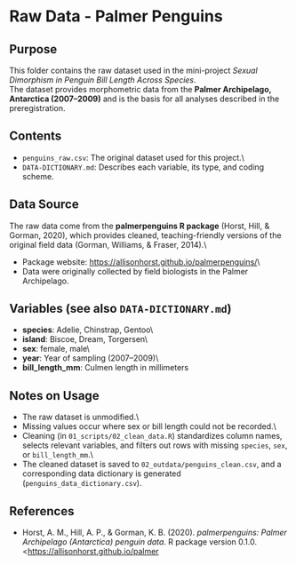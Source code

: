# Raw Data - Palmer Penguins

## Purpose

This folder contains the raw dataset used in the mini-project *Sexual Dimorphism in Penguin Bill Length Across Species*.\
The dataset provides morphometric data from the **Palmer Archipelago, Antarctica (2007–2009)** and is the basis for all analyses described in the preregistration.

## Contents

-   `penguins_raw.csv`: The original dataset used for this project.\
-   `DATA-DICTIONARY.md`: Describes each variable, its type, and coding scheme.

## Data Source

The raw data come from the **palmerpenguins R package** (Horst, Hill, & Gorman, 2020), which provides cleaned, teaching-friendly versions of the original field data (Gorman, Williams, & Fraser, 2014).\
- Package website: <https://allisonhorst.github.io/palmerpenguins/>\
- Data were originally collected by field biologists in the Palmer Archipelago.

## Variables (see also `DATA-DICTIONARY.md`)

-   **species**: Adelie, Chinstrap, Gentoo\
-   **island**: Biscoe, Dream, Torgersen\
-   **sex**: female, male\
-   **year**: Year of sampling (2007–2009)\
-   **bill_length_mm**: Culmen length in millimeters

## Notes on Usage

-   The raw dataset is unmodified.\
-   Missing values occur where sex or bill length could not be recorded.\
-   Cleaning (in `01_scripts/02_clean_data.R`) standardizes column names, selects relevant variables, and filters out rows with missing `species`, `sex`, or `bill_length_mm`.\
-   The cleaned dataset is saved to `02_outdata/penguins_clean.csv`, and a corresponding data dictionary is generated (`penguins_data_dictionary.csv`).

## References

-   Horst, A. M., Hill, A. P., & Gorman, K. B. (2020). *palmerpenguins: Palmer Archipelago (Antarctica) penguin data*. R package version 0.1.0. <https://allisonhorst.github.io/palmer